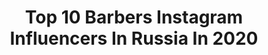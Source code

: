 ---
title: Top 10 Barbers Instagram Influencers In Russia In 2020
description: >-
  Find top barbers Instagram influencers in Russia in 2020. Most popular hashtags: #barbershop #barber #haircut #barbershopconnect.
platform: Instagram
hits: 124
text_top: See the top-rated Instagram influencers on inBeat.
text_bottom: inBeat has 124 Instagram influencers like this in Russia for you to connect with.
profiles:
  - username: "fursik___"
    fullname: >-
      Di 🐒
    bio: >-
      Barber girl 👧🏻✂️
    location: "Russia"
    followers: 12578
    engagement: 238
    commentsToLikes: 0.076126
    id: ck5q2rlhjhgqk0i11vy81wrbo
    verified: false
    hashtags: "#barbergirl, #barberpost, #haircolor, #tattoos"
  - username: "zena.yuh"
    fullname: >-
      Евгений Юхнович 15 Years Old
    bio: >-
      🚀🚀🚀 15years old 🔫💥🚀🚀🚀 🔫The youngest barber in the world 🔫 Education/Обучение 🔫master barber of @rebel.bible 🔫ЗАПИСЬ НА СТРИЖКУ В ДИРЕКТ
    location: "Russia"
    followers: 25013
    engagement: 392
    commentsToLikes: 0.010560
    id: ck0tunkg67w4q0i19wovxfl2a
    verified: false
    hashtags: "#btconeshot2020, #haircut, #haircolor, #fashion"
  - username: "qurbon_ali_qurbonov"
    fullname: >-
      Qurbon Ali Qurbonov
    bio: >-
      Barber Самарканд. ул.Бустонсарой Tel. +998(93) 990-21-19 Обучение с нуля; Обучение парикмахеров (Повышение квалификации)
    location: "Russia"
    followers: 8611
    engagement: 1178
    commentsToLikes: 0.093261
    id: ckaoxlwp3dthc0i787i6p1kqa
    verified: false
    hashtags: "#barberconnect, #sharpfade, #internationalbarbers, #barberheads"
  - username: "alifade22"
    fullname: >-
      OLIMJONOV ABDUVALI
    bio: >-
      🔝ПРЕПОДАВАТЕЛЬ ◾️RUSSIA, MOSCOW ♦️SHARP BARBER ♦️INTERNATIONAL EDUCATION ♦️MOTIVATIONAL SPEAKER ♦️ARTIST ♦️TRAVELLING BARBER 📩- DIRECT
    location: "Russia"
    followers: 37837
    engagement: 266
    commentsToLikes: 0.027818
    id: ck15rsvgi9j4l0i193w5pyvhw
    verified: false
    hashtags: "#barbershop, #barberpost, #barberlifestyle, #sharpfade"
  - username: "eyzamoglu"
    fullname: >-
      Telman
    bio: >-
      Contact us: +99455 2481033 Owner and Founder : ⬇️ @eyzamoglutattoostudio 🐝 @eyzamoglu_barbershop 💈 @eyzamoglu_handmade 🎨 @eyzamiyyet 🏕
    location: "Russia"
    followers: 44451
    engagement: 227
    commentsToLikes: 0.015566
    id: ckap2l6nczbir0i7859qlqtax
    verified: false
    hashtags: "#itiqovankimi, #tattoo, #beard, #bizimio"
  - username: "internationalbarbers"
    fullname: >-
      International Barbers ®
    bio: >-
      🌐World wide barbers and hairstyles 🌎🌏🌍 ♻️Catalog/Gallery of haircuts 📕 🎥 tutorials 💈 1M+ #InternationalBarbers To be featured. 🔍🗺 @cutsbyerick
    location: "Russia"
    followers: 131796
    engagement: 71
    commentsToLikes: 0.008321
    id: ck0u26i0kywx90i199m4g4r0r
    verified: false
    hashtags: "#barbershopconnect, #barber, #barbershop, #haircut"
  - username: "jonnibarber"
    fullname: >-
      ABDULAZIZ ISMOILOV
    bio: >-
      BEST BARBER OF THE YEAR 🇷🇺2019/2018
    location: "Russia"
    followers: 50155
    engagement: 164
    commentsToLikes: 0.015210
    id: ck8szhvqjoieo0j78b68g2qjk
    verified: false
    hashtags: "#mbs, #jonnibarber, #topbarberpost, #hairgame"
  - username: "danik_ru"
    fullname: >-
      Daniil Gochua
    bio: >-
      ▪️Barber✂️💈 ▪️Рекордсмен России 🇷🇺 ▪️Global Winner American Crew ASC 2020 🔝 ▪️Brothers Inc. BARBERSHOP🏴 ▪️Для записи ☎️: 97-38-36
    location: "Russia"
    followers: 11480
    engagement: 447
    commentsToLikes: 0.061573
    id: ck5zm5tollyeg0i14rz1neb43
    verified: false
    hashtags: "#thebarberpost, #acecut2020, #menshairdressing, #fade"
  - username: "barber_sako"
    fullname: >-
      ✂ 💈Sargis Chorjalyan 💈✂
    bio: >-
      💈Barber💈Educator Armenia 🇦🇲 ☎️Для рекламы пишите в директ📩 ☎️For cooperation DM📩 ☎️Համագործակցության համար գրել 📩 +374 41 66 02 02 @tuzbarbershop
    location: "Russia"
    followers: 49323
    engagement: 247
    commentsToLikes: 0.013785
    id: ck0vyhuhl42m30i19xhbvfwqf
    verified: false
    hashtags: ""
  - username: "rustam_tanatar"
    fullname: >-
      ЛУЧШИЙ ТАМАДА
    bio: >-
      🏆🥇Лучший Шоумен Актау 2019 🏆 🥇Провёл 5 000 мероприятий 🏆 🥇Команда RUS-Team 🇰🇿🇷🇺🇮🇸 ✂️🎩Амбассадор @ataman_barbershop По рекламе: 87013773446
    location: "Russia"
    followers: 45628
    engagement: 61
    commentsToLikes: 0.067688
    id: ck6tk9p3l49tf0j715ynqk7vk
    verified: false
    hashtags: "#aktau, #nike, #911, #caspianmarathon"
---